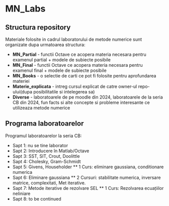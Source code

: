 # MN_Labs
## Structura repository
Materiale folosite in cadrul laboratorului de metode numerice sunt organizate dupa urmatoarea structura:
- **MN_Partial** - functii Octave ce acopera materia necesara pentru examenul partial + modele de subiecte posibile
- **MN_Final** - functii Octave ce acopera materia necesara pentru examenul final + modele de subiecte posibile
- **MN_Books** - o selectie de carti ce pot fi folosite pentru aprofundarea materiei
- **Materie_explicata** - intreg cursul explicat de catre owner-ul repo-ului(dupa posibilitatile si intelegerea sa)
- **Diverse** - laboratoarele de pe moodle din 2024, laboratoarele de la seria CB din 2024, fun facts si alte concepte si probleme interesante ce utilizeaza metode numerice


## Programa laboratoarelor
Programul laboratoarelor la seria CB:
- Sapt 1: nu se tine laborator
- Sapt 2: Introducere în Matlab/Octave
- Sapt 3: SST, SIT, Crout, Doolittle
- Sapt 4: Cholesky, Gram-Schmidt
- Sapt 5: Givens, Householder             ** 1 Curs: eliminare gaussiana, conditionare numerica
- Sapt 6: Eliminare gaussiana            ** 2 Cursuri: stabilitate numerica, inversare matrice, complexitati, Met iterative.
- Sapt 7: Metode iterative de rezolvare SEL     ** 1 Curs: Rezolvarea ecuațiilor neliniare 
- Sapt 8: to be continued

